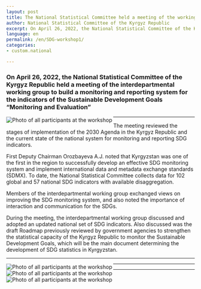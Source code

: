 ```yaml
---
layout: post
title: The National Statistical Committee held a meeting of the working group on the implementation of the SDG monitoring and reporting system
author: National Statistical Committee of the Kyrgyz Republic
excerpt: On April 26, 2022, the National Statistical Committee of the Kyrgyz Republic held a meeting of the interdepartmental working group to build a monitoring and reporting system for the indicators of the Sustainable Development Goals “Monitoring and Evaluation”
language: en
permalink: /en/SDG-workshop1/
categories:
- custom.national

---
```


### On April 26, 2022, the National Statistical Committee of the Kyrgyz Republic held a meeting of the interdepartmental working group to build a monitoring and reporting system for the indicators of the Sustainable Development Goals “Monitoring and Evaluation”

<img src="{{ site.baseurl }}/news-images/SDG_Workshop2.jpg" alt="Photo of all participants at the workshop" align="left">

***

The meeting reviewed the stages of implementation of the 2030 Agenda in the Kyrgyz Republic and the current state of the national system for monitoring and reporting SDG indicators.

First Deputy Chairman Orozbayeva A.J. noted that Kyrgyzstan was one of the first in the region to successfully develop an effective SDG monitoring system and implement international data and metadata exchange standards (SDMX). To date, the National Statistical Committee collects data for 102 global and 57 national SDG indicators with available disaggregation.

Members of the interdepartmental working group exchanged views on improving the SDG monitoring system, and also noted the importance of interaction and communication for the SDGs.

During the meeting, the interdepartmental working group discussed and adopted an updated national set of SDG indicators. Also discussed was the draft Roadmap previously reviewed by government agencies to strengthen the statistical capacity of the Kyrgyz Republic to monitor the Sustainable Development Goals, which will be the main document determining the development of SDG statistics in Kyrgyzstan.

***

<img src="{{ site.baseurl }}/news-images/SDG_Workshop3.jpg" alt="Photo of all participants at the workshop" align="left">

***

<img src="{{ site.baseurl }}/news-images/SDG_Worksop1.jpg" alt="Photo of all participants at the workshop" align="left">

***

<img src="{{ site.baseurl }}/news-images/SDG_Workshop4.jpg" alt="Photo of all participants at the workshop" align="left">
                       

